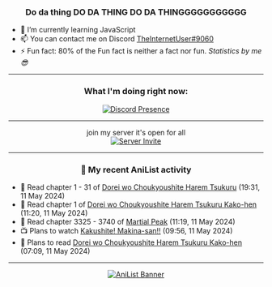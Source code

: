 <div align="center">

### Do da thing DO DA THING DO DA THINGGGGGGGGGGG
</div>

- 🌱 I’m currently learning JavaScript
- 📫 You can contact me on Discord [TheInternetUser#9060](https://discord.com/users/534117072796385300)
- ⚡ Fun fact: 80% of the Fun fact is neither a fact nor fun. _Statistics by me 😎_
<hr>

<div align="center">

### What I'm doing right now:
[![Discord Presence](https://lanyard.cnrad.dev/api/534117072796385300)](https://discord.com/users/534117072796385300)
<hr>

join my server it's open for all <br>
[![Server Invite](https://invidget.switchblade.xyz/bfYgVHxrSs)](https://discord.gg/bfYgVHxrSs)

<hr>
  
### 🌸 My recent AniList activity

</div>

<!-- ANILIST_ACTIVITY:start -->

-   📖 Read chapter 1 - 31 of [Dorei wo Choukyoushite Harem Tsukuru](https://anilist.co/manga/149329) (19:31, 11 May 2024)
-   📖 Read chapter 1 of [Dorei wo Choukyoushite Harem Tsukuru Kako-hen](https://anilist.co/manga/151605) (11:20, 11 May 2024)
-   📖 Read chapter 3325 - 3740 of [Martial Peak](https://anilist.co/manga/104494) (11:19, 11 May 2024)
-   📺 Plans to watch [Kakushite! Makina-san!!](https://anilist.co/anime/177509) (09:56, 11 May 2024)
-   📖 Plans to read [Dorei wo Choukyoushite Harem Tsukuru Kako-hen](https://anilist.co/manga/151605) (07:09, 11 May 2024)

<!-- ANILIST_ACTIVITY:end -->
<hr>

<div align="center">

[![AniList Banner](https://img.anili.st/User/929966)](https://anilist.co/user/TheInternetUser)

<!-- ![Profile views](https://gpvc.arturio.dev/TheInternetUse7) Since 2023-01-09 -->
<br>


</div>
